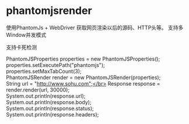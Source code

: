 # phantomjsrender
使用PhantomJs + WebDriver 获取网页渲染以后的源码、HTTP头等。
支持多Window并发模式

支持卡死检测

 PhantomJSProperties properties = new PhantomJSProperties();</br>
 properties.setExecutePath("phantomjs");</br>
 properties.setMaxTabCount(3);</br>
 PhantomJSRender render = new PhantomJSRender(properties);</br>
 String url = "http://www.sohu.com";</br>
 Response response = render.render(url, 30000);<br>
 System.out.println(response.url);<br>
 System.out.println(response.body);<br>
 System.out.println(response.status);<br>
 System.out.println(response.headers);<br>
